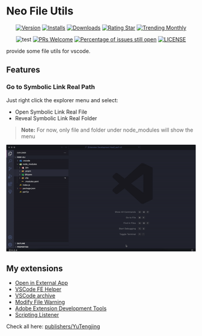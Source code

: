 # Neo File Utils

<div align="center">

[![Version](https://vsmarketplacebadge.apphb.com/version-short/YuTengjing.vscode-neo-file-utils.svg)](https://marketplace.visualstudio.com/items?itemName=YuTengjing.vscode-neo-file-utils) [![Installs](https://vsmarketplacebadge.apphb.com/installs-short/YuTengjing.vscode-neo-file-utils.svg)](https://marketplace.visualstudio.com/items?itemName=YuTengjing.vscode-neo-file-utils) [![Downloads](https://vsmarketplacebadge.apphb.com/downloads-short/YuTengjing.vscode-neo-file-utils.svg)](https://marketplace.visualstudio.com/items?itemName=YuTengjing.vscode-neo-file-utils) [![Rating Star](https://vsmarketplacebadge.apphb.com/rating-star/YuTengjing.vscode-neo-file-utils.svg)](https://marketplace.visualstudio.com/items?itemName=YuTengjing.vscode-neo-file-utils) [![Trending Monthly](https://vsmarketplacebadge.apphb.com/trending-monthly/YuTengjing.vscode-neo-file-utils.svg)](https://marketplace.visualstudio.com/items?itemName=YuTengjing.vscode-neo-file-utils)

![test](https://github.com/tjx666/vscode-neo-file-utils/actions/workflows/test.yml/badge.svg) [![PRs Welcome](https://img.shields.io/badge/PRs-welcome-brightgreen.svg?style=flat)](http://makeapullrequest.com) [![Percentage of issues still open](https://isitmaintained.com/badge/open/tjx666/vscode-neo-file-utils.svg)](http://isitmaintained.com/project/tjx666/vscode-neo-file-utils') [![LICENSE](https://img.shields.io/badge/license-Anti%20996-blue.svg?style=flat-square)](https://github.com/996icu/996.ICU/blob/master/LICENSE)

</div>

provide some file utils for vscode.

## Features

### Go to Symbolic Link Real Path

Just right click the explorer menu and select:

- Open Symbolic Link Real File
- Reveal Symbolic Link Real Folder

> **Note:**
> For now, only file and folder under node_modules will show the menu

![Go to Symbolic Link Real Path](https://github.com/tjx666/vscode-neo-file-utils/blob/main/assets/screenshots/go-to-symbolic-link-real-path%20.gif?raw=true)

## My extensions

- [Open in External App](https://github.com/tjx666/open-in-external-app)
- [VSCode FE Helper](https://github.com/tjx666/vscode-fe-helper)
- [VSCode archive](https://github.com/tjx666/vscode-archive)
- [Modify File Warning](https://github.com/tjx666/modify-file-warning)
- [Adobe Extension Development Tools](https://github.com/tjx666/vscode-adobe-extension-devtools)
- [Scripting Listener](https://github.com/tjx666/scripting-listener)

Check all here: [publishers/YuTengjing](https://marketplace.visualstudio.com/publishers/YuTengjing)
